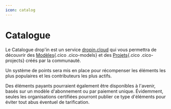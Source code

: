 ```yaml
---
icon: catalog
---
```

# Catalogue

Le Catalogue drop'in est un service [dropin.cloud](/fr/cloud/) qui vous permettra de découvrir des [Modèles](/fr/concepts/catalog/models/){.cico .cico-models} et des [Projets](/fr/concepts/catalog/projects/){.cico .cico-projects} créés par la communauté.

Un système de points sera mis en place pour récompenser les éléments les plus populaires et les contributeurs les plus actifs.

Des éléments payants pourraient également être disponibles à l'avenir, basés sur un modèle d'abonnement ou par paiement unique. Évidemment, seules les organisations certifiées pourront publier ce type d'éléments pour éviter tout abus éventuel de tarification.
